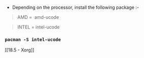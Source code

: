 - Depending on the processor, install the following package :-

> AMD =  amd-ucode

> INTEL = intel-ucode

### `pacman -S intel-ucode`

[[18.5 - Xorg]]
